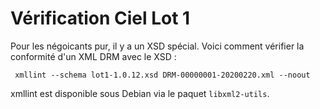 # Vérification Ciel Lot 1

Pour les négoicants pur, il y a un XSD spécial. Voici comment vérifier la conformité d'un XML DRM avec le XSD : 

     xmllint --schema lot1-1.0.12.xsd DRM-00000001-20200220.xml --noout

xmllint est disponible sous Debian via le paquet `libxml2-utils`.
